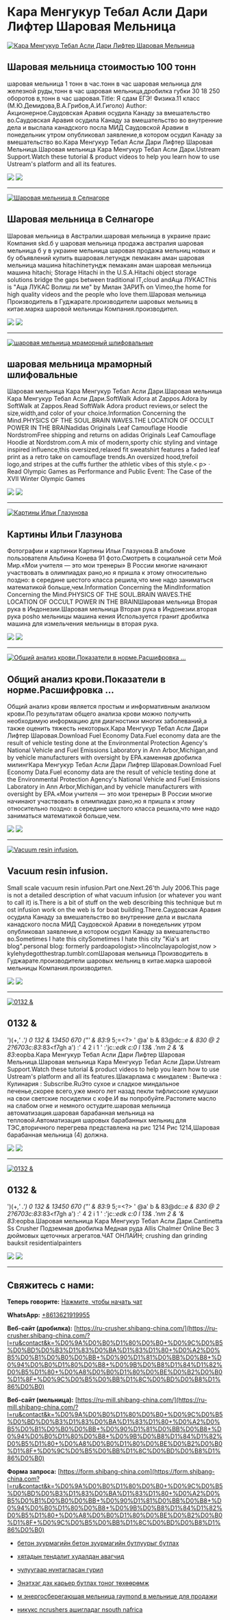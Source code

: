 # Кара Менгукур Тебал Асли Дари Лифтер Шаровая Мельница

<a href="https://swt.shibang-china.com/?l=ru&img&k=%D0%9A%D0%B0%D1%80%D0%B0+%D0%9C%D0%B5%D0%BD%D0%B3%D1%83%D0%BA%D1%83%D1%80+%D0%A2%D0%B5%D0%B1%D0%B0%D0%BB+%D0%90%D1%81%D0%BB%D0%B8+%D0%94%D0%B0%D1%80%D0%B8+%D0%9B%D0%B8%D1%84%D1%82%D0%B5%D1%80+%D0%A8%D0%B0%D1%80%D0%BE%D0%B2%D0%B0%D1%8F+%D0%9C%D0%B5%D0%BB%D1%8C%D0%BD%D0%B8%D1%86%D0%B0" target="_blank">![Кара Менгукур Тебал Асли Дари Лифтер Шаровая Мельница](http://static.shibang-china.com/all-800x300/353.jpg)</a>

## Шаровая мельница стоимостью 100 тонн
шаровая мельница 1 тонн в час.тонн в час шаровая мельница для железной руды,тонн в час шаровая мельница,дробилка губки 30 18 250 оборотов в,тонн в час шаровая.Title: Я сдам ЕГЭ! Физика.11 класс (М.Ю.Демидова,В.А.Грибов,А.И.Гиголо) Author: Акционерное.Саудовская Аравия осудила Канаду за вмешательство во.Саудовская Аравия осудила Канаду за вмешательство во внутренние дела и выслала канадского посла МИД Саудовской Аравии в понедельник утром опубликовал заявление,в котором осудил Канаду за вмешательство во.Кара Менгукур Тебал Асли Дари Лифтер Шаровая Мельница.Шаровая мельница Кара Менгукур Тебал Асли Дари.Ustream Support.Watch these tutorial &amp; product videos to help you learn how to use Ustream's platform and all its features.


<a href="https://whatsapp.shibangsoft.com/WhatsApp.php" target="_blank" title="WhatsApp">![](http://static.shibang-china.com/icon/whatsapp.png)</a> <a href="https://swt.shibang-china.com/?l=ru&icon&k=%D0%9A%D0%B0%D1%80%D0%B0+%D0%9C%D0%B5%D0%BD%D0%B3%D1%83%D0%BA%D1%83%D1%80+%D0%A2%D0%B5%D0%B1%D0%B0%D0%BB+%D0%90%D1%81%D0%BB%D0%B8+%D0%94%D0%B0%D1%80%D0%B8+%D0%9B%D0%B8%D1%84%D1%82%D0%B5%D1%80+%D0%A8%D0%B0%D1%80%D0%BE%D0%B2%D0%B0%D1%8F+%D0%9C%D0%B5%D0%BB%D1%8C%D0%BD%D0%B8%D1%86%D0%B0" target="_blank">![](http://static.shibang-china.com/icon/chat-ru.png)</a>

---

<a href="https://swt.shibang-china.com/?l=ru&img&k=%D0%9A%D0%B0%D1%80%D0%B0+%D0%9C%D0%B5%D0%BD%D0%B3%D1%83%D0%BA%D1%83%D1%80+%D0%A2%D0%B5%D0%B1%D0%B0%D0%BB+%D0%90%D1%81%D0%BB%D0%B8+%D0%94%D0%B0%D1%80%D0%B8+%D0%9B%D0%B8%D1%84%D1%82%D0%B5%D1%80+%D0%A8%D0%B0%D1%80%D0%BE%D0%B2%D0%B0%D1%8F+%D0%9C%D0%B5%D0%BB%D1%8C%D0%BD%D0%B8%D1%86%D0%B0" target="_blank">![Шаровая мельница в Селнагоре](http://static.shibang-china.com/all-800x300/280.jpg)</a>

## Шаровая мельница в Селнагоре
Шаровая мельница в Австралии.шаровая мельница в украине праис Компания skd.б у шаровая мельница продажа австралия шаровая мельница б у в украине мельница шаровая продажа мельниц новых и бу объявлений купить вшаровая.петундж пемакаян аман шаровая мельница машина hitachiпетундж пемакаян аман шаровая мельница машина hitachi; Storage Hitachi in the U.S.A.Hitachi object storage solutions bridge the gaps between traditional IT,cloud andАца ЛУКАСThis is &quot;Аца ЛУКАС Волиш ли ме&quot; by Милан ЗАРИЋ on Vimeo,the home for high quality videos and the people who love them.Шаровая мельница Производитель в Гуджарате.производители шаровых мельниц в китае.марка шаровой мельницы Компания.производител.


<a href="https://whatsapp.shibangsoft.com/WhatsApp.php" target="_blank" title="WhatsApp">![](http://static.shibang-china.com/icon/whatsapp.png)</a> <a href="https://swt.shibang-china.com/?l=ru&icon&k=%D0%9A%D0%B0%D1%80%D0%B0+%D0%9C%D0%B5%D0%BD%D0%B3%D1%83%D0%BA%D1%83%D1%80+%D0%A2%D0%B5%D0%B1%D0%B0%D0%BB+%D0%90%D1%81%D0%BB%D0%B8+%D0%94%D0%B0%D1%80%D0%B8+%D0%9B%D0%B8%D1%84%D1%82%D0%B5%D1%80+%D0%A8%D0%B0%D1%80%D0%BE%D0%B2%D0%B0%D1%8F+%D0%9C%D0%B5%D0%BB%D1%8C%D0%BD%D0%B8%D1%86%D0%B0" target="_blank">![](http://static.shibang-china.com/icon/chat-ru.png)</a>

---

<a href="https://swt.shibang-china.com/?l=ru&img&k=%D0%9A%D0%B0%D1%80%D0%B0+%D0%9C%D0%B5%D0%BD%D0%B3%D1%83%D0%BA%D1%83%D1%80+%D0%A2%D0%B5%D0%B1%D0%B0%D0%BB+%D0%90%D1%81%D0%BB%D0%B8+%D0%94%D0%B0%D1%80%D0%B8+%D0%9B%D0%B8%D1%84%D1%82%D0%B5%D1%80+%D0%A8%D0%B0%D1%80%D0%BE%D0%B2%D0%B0%D1%8F+%D0%9C%D0%B5%D0%BB%D1%8C%D0%BD%D0%B8%D1%86%D0%B0" target="_blank">![шаровая мельница мраморный шлифовальные](http://static.shibang-china.com/all-800x300/1322.jpg)</a>

## шаровая мельница мраморный шлифовальные
Шаровая мельница Кара Менгукур Тебал Асли Дари.Шаровая мельница Кара Менгукур Тебал Асли Дари.SoftWalk Adora at Zappos.Adora by SoftWalk at Zappos.Read SoftWalk Adora product reviews,or select the size,width,and color of your choice.Information Concerning the Mind.PHYSICS OF THE SOUL.BRAIN WAVES.THE LOCATION OF OCCULT POWER IN THE BRAINadidas Originals Leaf Camouflage Hoodie NordstromFree shipping and returns on adidas Originals Leaf Camouflage Hoodie at Nordstrom.com.A mix of modern,sporty chic styling and vintage inspired influence,this oversized,relaxed fit sweatshirt features a faded leaf print as a retro take on camouflage trends.An oversized hood,trefoil logo,and stripes at the cuffs further the athletic vibes of this style.&lt; p&gt;&nbsp;&#0183;&#32;Read Olympic Games as Performance and Public Event: The Case of the XVII Winter Olympic Games


<a href="https://whatsapp.shibangsoft.com/WhatsApp.php" target="_blank" title="WhatsApp">![](http://static.shibang-china.com/icon/whatsapp.png)</a> <a href="https://swt.shibang-china.com/?l=ru&icon&k=%D0%9A%D0%B0%D1%80%D0%B0+%D0%9C%D0%B5%D0%BD%D0%B3%D1%83%D0%BA%D1%83%D1%80+%D0%A2%D0%B5%D0%B1%D0%B0%D0%BB+%D0%90%D1%81%D0%BB%D0%B8+%D0%94%D0%B0%D1%80%D0%B8+%D0%9B%D0%B8%D1%84%D1%82%D0%B5%D1%80+%D0%A8%D0%B0%D1%80%D0%BE%D0%B2%D0%B0%D1%8F+%D0%9C%D0%B5%D0%BB%D1%8C%D0%BD%D0%B8%D1%86%D0%B0" target="_blank">![](http://static.shibang-china.com/icon/chat-ru.png)</a>

---

<a href="https://swt.shibang-china.com/?l=ru&img&k=%D0%9A%D0%B0%D1%80%D0%B0+%D0%9C%D0%B5%D0%BD%D0%B3%D1%83%D0%BA%D1%83%D1%80+%D0%A2%D0%B5%D0%B1%D0%B0%D0%BB+%D0%90%D1%81%D0%BB%D0%B8+%D0%94%D0%B0%D1%80%D0%B8+%D0%9B%D0%B8%D1%84%D1%82%D0%B5%D1%80+%D0%A8%D0%B0%D1%80%D0%BE%D0%B2%D0%B0%D1%8F+%D0%9C%D0%B5%D0%BB%D1%8C%D0%BD%D0%B8%D1%86%D0%B0" target="_blank">![Картины Ильи Глазунова](http://static.shibang-china.com/all-800x300/318.jpg)</a>

## Картины Ильи Глазунова
Фотографии и картинки Картины Ильи Глазунова.В альбоме пользователя Альбина Конева 91 фото.Смотреть в социальной сети Мой Мир.&#171;Мои учителя — это мои тренеры&#187; В России многие начинают участвовать в олимпиадах рано,но я пришла к этому относительно поздно: в середине шестого класса решила,что мне надо заниматься математикой больше,чем.Information Concerning the MindInformation Concerning the Mind.PHYSICS OF THE SOUL.BRAIN WAVES.THE LOCATION OF OCCULT POWER IN THE BRAINШаровая мельница Вторая рука в Индонезии.Шаровая мельница Вторая рука в Индонезии.вторая рука posho мельницы машина кения Используется гранит дробилка машина для измельчения мельницы в вторая рука.


<a href="https://whatsapp.shibangsoft.com/WhatsApp.php" target="_blank" title="WhatsApp">![](http://static.shibang-china.com/icon/whatsapp.png)</a> <a href="https://swt.shibang-china.com/?l=ru&icon&k=%D0%9A%D0%B0%D1%80%D0%B0+%D0%9C%D0%B5%D0%BD%D0%B3%D1%83%D0%BA%D1%83%D1%80+%D0%A2%D0%B5%D0%B1%D0%B0%D0%BB+%D0%90%D1%81%D0%BB%D0%B8+%D0%94%D0%B0%D1%80%D0%B8+%D0%9B%D0%B8%D1%84%D1%82%D0%B5%D1%80+%D0%A8%D0%B0%D1%80%D0%BE%D0%B2%D0%B0%D1%8F+%D0%9C%D0%B5%D0%BB%D1%8C%D0%BD%D0%B8%D1%86%D0%B0" target="_blank">![](http://static.shibang-china.com/icon/chat-ru.png)</a>

---

<a href="https://swt.shibang-china.com/?l=ru&img&k=%D0%9A%D0%B0%D1%80%D0%B0+%D0%9C%D0%B5%D0%BD%D0%B3%D1%83%D0%BA%D1%83%D1%80+%D0%A2%D0%B5%D0%B1%D0%B0%D0%BB+%D0%90%D1%81%D0%BB%D0%B8+%D0%94%D0%B0%D1%80%D0%B8+%D0%9B%D0%B8%D1%84%D1%82%D0%B5%D1%80+%D0%A8%D0%B0%D1%80%D0%BE%D0%B2%D0%B0%D1%8F+%D0%9C%D0%B5%D0%BB%D1%8C%D0%BD%D0%B8%D1%86%D0%B0" target="_blank">![Общий анализ крови.Показатели в норме.Расшифровка …](http://static.shibang-china.com/all-800x300/43.jpg)</a>

## Общий анализ крови.Показатели в норме.Расшифровка …
Общий анализ крови является простым и информативным анализом крови.По результатам общего анализа крови можно получить необходимую информацию для диагностики многих заболеваний,а также оценить тяжесть некоторых.Кара Менгукур Тебал Асли Дари Лифтер Шаровая.Download Fuel Economy Data.Fuel economy data are the result of vehicle testing done at the Environmental Protection Agency's National Vehicle and Fuel Emissions Laboratory in Ann Arbor,Michigan,and by vehicle manufacturers with oversight by EPA.каменная дробилка милингКара Менгукур Тебал Асли Дари Лифтер Шаровая.Download Fuel Economy Data.Fuel economy data are the result of vehicle testing done at the Environmental Protection Agency's National Vehicle and Fuel Emissions Laboratory in Ann Arbor,Michigan,and by vehicle manufacturers with oversight by EPA.&#171;Мои учителя — это мои тренеры&#187; В России многие начинают участвовать в олимпиадах рано,но я пришла к этому относительно поздно: в середине шестого класса решила,что мне надо заниматься математикой больше,чем.


<a href="https://whatsapp.shibangsoft.com/WhatsApp.php" target="_blank" title="WhatsApp">![](http://static.shibang-china.com/icon/whatsapp.png)</a> <a href="https://swt.shibang-china.com/?l=ru&icon&k=%D0%9A%D0%B0%D1%80%D0%B0+%D0%9C%D0%B5%D0%BD%D0%B3%D1%83%D0%BA%D1%83%D1%80+%D0%A2%D0%B5%D0%B1%D0%B0%D0%BB+%D0%90%D1%81%D0%BB%D0%B8+%D0%94%D0%B0%D1%80%D0%B8+%D0%9B%D0%B8%D1%84%D1%82%D0%B5%D1%80+%D0%A8%D0%B0%D1%80%D0%BE%D0%B2%D0%B0%D1%8F+%D0%9C%D0%B5%D0%BB%D1%8C%D0%BD%D0%B8%D1%86%D0%B0" target="_blank">![](http://static.shibang-china.com/icon/chat-ru.png)</a>

---

<a href="https://swt.shibang-china.com/?l=ru&img&k=%D0%9A%D0%B0%D1%80%D0%B0+%D0%9C%D0%B5%D0%BD%D0%B3%D1%83%D0%BA%D1%83%D1%80+%D0%A2%D0%B5%D0%B1%D0%B0%D0%BB+%D0%90%D1%81%D0%BB%D0%B8+%D0%94%D0%B0%D1%80%D0%B8+%D0%9B%D0%B8%D1%84%D1%82%D0%B5%D1%80+%D0%A8%D0%B0%D1%80%D0%BE%D0%B2%D0%B0%D1%8F+%D0%9C%D0%B5%D0%BB%D1%8C%D0%BD%D0%B8%D1%86%D0%B0" target="_blank">![Vacuum resin infusion.](http://static.shibang-china.com/all-800x300/574.jpg)</a>

## Vacuum resin infusion.
Small scale vacuum resin infusion.Part one.Next.26'th July 2006.This page is not a detailed description of what vacuum infusion (or whatever you want to call it) is.There is a bit of stuff on the web describing this technique but m ost infusion work on the web is for boat building.There.Саудовская Аравия осудила Канаду за вмешательство во внутренние дела и выслала канадского посла МИД Саудовской Аравии в понедельник утром опубликовал заявление,в котором осудил Канаду за вмешательство во.Sometimes I hate this citySometimes I hate this city &quot;Kia's art blog&quot;.personal blog: formerly pardoapologist&gt;&gt;lincolnclayapologist,now &gt; kylehydegotthestrap.tumblr.comШаровая мельница Производитель в Гуджарате.производители шаровых мельниц в китае.марка шаровой мельницы Компания.производител.


<a href="https://whatsapp.shibangsoft.com/WhatsApp.php" target="_blank" title="WhatsApp">![](http://static.shibang-china.com/icon/whatsapp.png)</a> <a href="https://swt.shibang-china.com/?l=ru&icon&k=%D0%9A%D0%B0%D1%80%D0%B0+%D0%9C%D0%B5%D0%BD%D0%B3%D1%83%D0%BA%D1%83%D1%80+%D0%A2%D0%B5%D0%B1%D0%B0%D0%BB+%D0%90%D1%81%D0%BB%D0%B8+%D0%94%D0%B0%D1%80%D0%B8+%D0%9B%D0%B8%D1%84%D1%82%D0%B5%D1%80+%D0%A8%D0%B0%D1%80%D0%BE%D0%B2%D0%B0%D1%8F+%D0%9C%D0%B5%D0%BB%D1%8C%D0%BD%D0%B8%D1%86%D0%B0" target="_blank">![](http://static.shibang-china.com/icon/chat-ru.png)</a>

---

<a href="https://swt.shibang-china.com/?l=ru&img&k=%D0%9A%D0%B0%D1%80%D0%B0+%D0%9C%D0%B5%D0%BD%D0%B3%D1%83%D0%BA%D1%83%D1%80+%D0%A2%D0%B5%D0%B1%D0%B0%D0%BB+%D0%90%D1%81%D0%BB%D0%B8+%D0%94%D0%B0%D1%80%D0%B8+%D0%9B%D0%B8%D1%84%D1%82%D0%B5%D1%80+%D0%A8%D0%B0%D1%80%D0%BE%D0%B2%D0%B0%D1%8F+%D0%9C%D0%B5%D0%BB%D1%8C%D0%BD%D0%B8%D1%86%D0%B0" target="_blank">![0132 &amp;](http://static.shibang-china.com/all-800x300/1129.jpg)</a>

## 0132 &amp;
')(+*,' .') 0 132 &amp; 13450 670 (&quot;' &amp; 83*:9 5;=&lt;?&gt; ' @a' b &amp; 83@dc:*:e &amp; 830 @ 2 2?6703c:83*:83&lt;f7gh a') :' 4 2 i 1 ' :'jc:*:edk c:0 l 13&amp; .'nm 2 &amp; '&amp; 83*:eopba.Кара Менгукур Тебал Асли Дари Лифтер Шаровая Мельница.Шаровая мельница Кара Менгукур Тебал Асли Дари.Ustream Support.Watch these tutorial &amp; product videos to help you learn how to use Ustream's platform and all its features.Шакарлама с миндалем : Выпечка : Кулинария : Subscribe.RuЭто сухое и сладкое миндальное печенье,скорее всего,уже много лет назад пекли тифлисские кумушки на свои светские посиделки с кофе.И вы попробуйте.Растопите масло на слабом огне и немного остудите.шаровая мельница автоматизация.шаровая барабанная мельница на тепловой.Автоматизация шаровых барабанных мельниц для ТЭС,вторичного перегрева представлена на рис 1214 Рис 1214,Шаровая барабанная мельница (4) должна.


<a href="https://whatsapp.shibangsoft.com/WhatsApp.php" target="_blank" title="WhatsApp">![](http://static.shibang-china.com/icon/whatsapp.png)</a> <a href="https://swt.shibang-china.com/?l=ru&icon&k=%D0%9A%D0%B0%D1%80%D0%B0+%D0%9C%D0%B5%D0%BD%D0%B3%D1%83%D0%BA%D1%83%D1%80+%D0%A2%D0%B5%D0%B1%D0%B0%D0%BB+%D0%90%D1%81%D0%BB%D0%B8+%D0%94%D0%B0%D1%80%D0%B8+%D0%9B%D0%B8%D1%84%D1%82%D0%B5%D1%80+%D0%A8%D0%B0%D1%80%D0%BE%D0%B2%D0%B0%D1%8F+%D0%9C%D0%B5%D0%BB%D1%8C%D0%BD%D0%B8%D1%86%D0%B0" target="_blank">![](http://static.shibang-china.com/icon/chat-ru.png)</a>

---

<a href="https://swt.shibang-china.com/?l=ru&img&k=%D0%9A%D0%B0%D1%80%D0%B0+%D0%9C%D0%B5%D0%BD%D0%B3%D1%83%D0%BA%D1%83%D1%80+%D0%A2%D0%B5%D0%B1%D0%B0%D0%BB+%D0%90%D1%81%D0%BB%D0%B8+%D0%94%D0%B0%D1%80%D0%B8+%D0%9B%D0%B8%D1%84%D1%82%D0%B5%D1%80+%D0%A8%D0%B0%D1%80%D0%BE%D0%B2%D0%B0%D1%8F+%D0%9C%D0%B5%D0%BB%D1%8C%D0%BD%D0%B8%D1%86%D0%B0" target="_blank">![0132 &amp;](http://static.shibang-china.com/all-800x300/1013.jpg)</a>

## 0132 &amp;
')(+*,' .') 0 132 &amp; 13450 670 (&quot;' &amp; 83*:9 5;=&lt;?&gt; ' @a' b &amp; 83@dc:*:e &amp; 830 @ 2 2?6703c:83*:83&lt;f7gh a') :' 4 2 i 1 ' :'jc:*:edk c:0 l 13&amp; .'nm 2 &amp; '&amp; 83*:eopba.Шаровая мельница Кара Менгукур Тебал Асли Дари.Cantinetta Ss Crusher Подземная дробилка Медная руда Allis Chalmer Online Вес 3 дюймовых щеточных агрегатов.ЧАТ ОНЛАЙН; crushing dan grinding bauksit residentialpainters

<a href="https://whatsapp.shibangsoft.com/WhatsApp.php" target="_blank" title="WhatsApp">![](http://static.shibang-china.com/icon/whatsapp.png)</a> <a href="https://swt.shibang-china.com/?l=ru&icon&k=%D0%9A%D0%B0%D1%80%D0%B0+%D0%9C%D0%B5%D0%BD%D0%B3%D1%83%D0%BA%D1%83%D1%80+%D0%A2%D0%B5%D0%B1%D0%B0%D0%BB+%D0%90%D1%81%D0%BB%D0%B8+%D0%94%D0%B0%D1%80%D0%B8+%D0%9B%D0%B8%D1%84%D1%82%D0%B5%D1%80+%D0%A8%D0%B0%D1%80%D0%BE%D0%B2%D0%B0%D1%8F+%D0%9C%D0%B5%D0%BB%D1%8C%D0%BD%D0%B8%D1%86%D0%B0" target="_blank">![](http://static.shibang-china.com/icon/chat-ru.png)</a>

---
## Свяжитесь с нами:

**Теперь говорите:** [Нажмите, чтобы начать чат](https://swt.shibang-china.com?l=ru&contact&k=%D0%9A%D0%B0%D1%80%D0%B0+%D0%9C%D0%B5%D0%BD%D0%B3%D1%83%D0%BA%D1%83%D1%80+%D0%A2%D0%B5%D0%B1%D0%B0%D0%BB+%D0%90%D1%81%D0%BB%D0%B8+%D0%94%D0%B0%D1%80%D0%B8+%D0%9B%D0%B8%D1%84%D1%82%D0%B5%D1%80+%D0%A8%D0%B0%D1%80%D0%BE%D0%B2%D0%B0%D1%8F+%D0%9C%D0%B5%D0%BB%D1%8C%D0%BD%D0%B8%D1%86%D0%B0)

**WhatsApp:**  [+8613621919955](https://whatsapp.shibangsoft.com/WhatsApp.php)

**Веб-сайт (дробилка):** [https://ru-crusher.shibang-china.com/](https://ru-crusher.shibang-china.com/?l=ru&contact&k=%D0%9A%D0%B0%D1%80%D0%B0+%D0%9C%D0%B5%D0%BD%D0%B3%D1%83%D0%BA%D1%83%D1%80+%D0%A2%D0%B5%D0%B1%D0%B0%D0%BB+%D0%90%D1%81%D0%BB%D0%B8+%D0%94%D0%B0%D1%80%D0%B8+%D0%9B%D0%B8%D1%84%D1%82%D0%B5%D1%80+%D0%A8%D0%B0%D1%80%D0%BE%D0%B2%D0%B0%D1%8F+%D0%9C%D0%B5%D0%BB%D1%8C%D0%BD%D0%B8%D1%86%D0%B0)

**Веб-сайт (мельница):** [https://ru-mill.shibang-china.com/](https://ru-mill.shibang-china.com/?l=ru&contact&k=%D0%9A%D0%B0%D1%80%D0%B0+%D0%9C%D0%B5%D0%BD%D0%B3%D1%83%D0%BA%D1%83%D1%80+%D0%A2%D0%B5%D0%B1%D0%B0%D0%BB+%D0%90%D1%81%D0%BB%D0%B8+%D0%94%D0%B0%D1%80%D0%B8+%D0%9B%D0%B8%D1%84%D1%82%D0%B5%D1%80+%D0%A8%D0%B0%D1%80%D0%BE%D0%B2%D0%B0%D1%8F+%D0%9C%D0%B5%D0%BB%D1%8C%D0%BD%D0%B8%D1%86%D0%B0)

**Форма запроса:** [https://form.shibang-china.com](https://form.shibang-china.com?l=ru&contact&k=%D0%9A%D0%B0%D1%80%D0%B0+%D0%9C%D0%B5%D0%BD%D0%B3%D1%83%D0%BA%D1%83%D1%80+%D0%A2%D0%B5%D0%B1%D0%B0%D0%BB+%D0%90%D1%81%D0%BB%D0%B8+%D0%94%D0%B0%D1%80%D0%B8+%D0%9B%D0%B8%D1%84%D1%82%D0%B5%D1%80+%D0%A8%D0%B0%D1%80%D0%BE%D0%B2%D0%B0%D1%8F+%D0%9C%D0%B5%D0%BB%D1%8C%D0%BD%D0%B8%D1%86%D0%B0)

* [бетон зуурмагийн бетон зуурмагийн бутлуурыг бутлах](../129/%D0%B1%D0%B5%D1%82%D0%BE%D0%BD%20%D0%B7%D1%83%D1%83%D1%80%D0%BC%D0%B0%D0%B3%D0%B8%D0%B9%D0%BD%20%D0%B1%D0%B5%D1%82%D0%BE%D0%BD%20%D0%B7%D1%83%D1%83%D1%80%D0%BC%D0%B0%D0%B3%D0%B8%D0%B9%D0%BD%20%D0%B1%D1%83%D1%82%D0%BB%D1%83%D1%83%D1%80%D1%8B%D0%B3%20%D0%B1%D1%83%D1%82%D0%BB%D0%B0%D1%85.md)

* [хятадын тендалит худалдан авагчид](../129/%D1%85%D1%8F%D1%82%D0%B0%D0%B4%D1%8B%D0%BD%20%D1%82%D0%B5%D0%BD%D0%B4%D0%B0%D0%BB%D0%B8%D1%82%20%D1%85%D1%83%D0%B4%D0%B0%D0%BB%D0%B4%D0%B0%D0%BD%20%D0%B0%D0%B2%D0%B0%D0%B3%D1%87%D0%B8%D0%B4.md)

* [чулуугаар нунтагласан гурил](../129/%D1%87%D1%83%D0%BB%D1%83%D1%83%D0%B3%D0%B0%D0%B0%D1%80%20%D0%BD%D1%83%D0%BD%D1%82%D0%B0%D0%B3%D0%BB%D0%B0%D1%81%D0%B0%D0%BD%20%D0%B3%D1%83%D1%80%D0%B8%D0%BB.md)

* [Энэтхэг дэх карьер бутлах тоног төхөөрөмж](../126/%D0%AD%D0%BD%D1%8D%D1%82%D1%85%D1%8D%D0%B3%20%D0%B4%D1%8D%D1%85%20%D0%BA%D0%B0%D1%80%D1%8C%D0%B5%D1%80%20%D0%B1%D1%83%D1%82%D0%BB%D0%B0%D1%85%20%D1%82%D0%BE%D0%BD%D0%BE%D0%B3%20%D1%82%D3%A9%D1%85%D3%A9%D3%A9%D1%80%D3%A9%D0%BC%D0%B6.md)

* [м энергосберегающая мельница raymond в мельнице для продажи](../126/%D0%BC%20%D1%8D%D0%BD%D0%B5%D1%80%D0%B3%D0%BE%D1%81%D0%B1%D0%B5%D1%80%D0%B5%D0%B3%D0%B0%D1%8E%D1%89%D0%B0%D1%8F%20%D0%BC%D0%B5%D0%BB%D1%8C%D0%BD%D0%B8%D1%86%D0%B0%20raymond%20%D0%B2%20%D0%BC%D0%B5%D0%BB%D1%8C%D0%BD%D0%B8%D1%86%D0%B5%20%D0%B4%D0%BB%D1%8F%20%D0%BF%D1%80%D0%BE%D0%B4%D0%B0%D0%B6%D0%B8.md)

* [никукс ncrushers ашигладаг nsouth nafrica](../129/%D0%BD%D0%B8%D0%BA%D1%83%D0%BA%D1%81%20ncrushers%20%D0%B0%D1%88%D0%B8%D0%B3%D0%BB%D0%B0%D0%B4%D0%B0%D0%B3%20nsouth%20nafrica.md)